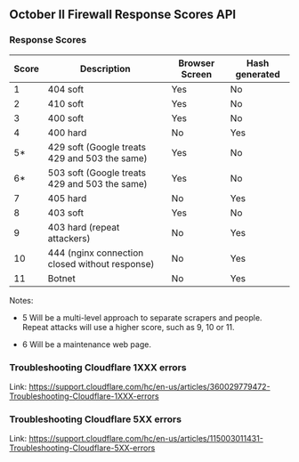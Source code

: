 ## October II Firewall Response Scores API

### Response Scores

Score | Description | Browser Screen | Hash generated
---|---|---|---
1 | 404 soft | Yes | No
2 | 410 soft | Yes | No
3 | 400 soft | Yes | No
4 | 400 hard | No | Yes
5* | 429 soft (Google treats 429 and 503 the same) | Yes | No
6* | 503 soft (Google treats 429 and 503 the same) | Yes | No
7 | 405 hard | No | Yes
8 | 403 soft | Yes | No
9 | 403 hard (repeat attackers) | No | Yes
10 | 444 (nginx connection closed without response) | No | Yes
11 | Botnet | No | Yes

Notes:

* 5 Will be a multi-level approach to separate scrapers and people. Repeat attacks will use a higher score, such as 9, 10 or 11.

* 6 Will be a maintenance web page. 

### Troubleshooting Cloudflare 1XXX errors

Link: https://support.cloudflare.com/hc/en-us/articles/360029779472-Troubleshooting-Cloudflare-1XXX-errors

### Troubleshooting Cloudflare 5XX errors

Link: https://support.cloudflare.com/hc/en-us/articles/115003011431-Troubleshooting-Cloudflare-5XX-errors
